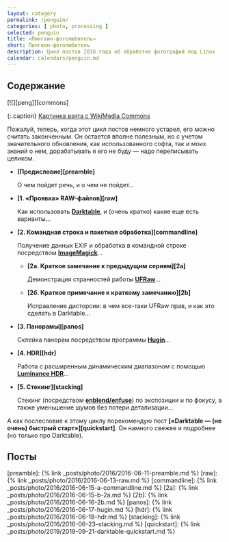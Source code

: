 ```yaml
---
layout: category
permalink: /penguin/
categories: [ photo, processing ]
selected: penguin
title: «Пингвин-фотолюбитель»
short: Пингвин-фотолюбитель
description: Цикл постов 2016 года об обработке фотографий под Linux
calendar: calendars/penguin.md
---
```


## Содержание

<div class="center-box">
[![][peng]][commons]

{:.caption}
[Картинка взята с WikiMedia Commons][commons]
</div>

Пожалуй, теперь, когда этот цикл постов немного устарел, его можно считать законченным. Он остается вполне полезным,
но с учетом значительного обновления, как использованного софта, так и моих знаний о нем, дорабатывать я его не буду —
надо переписывать целиком.

* **[Предисловие][preamble]**

  О чем пойдет речь, и о чем не пойдет...

* **[1. «Проявка» RAW-файлов][raw]**

  Как использовать **[Darktable][darktable]**, и (очень кратко) какие еще есть варианты...

* **[2. Командная строка и пакетная обработка][commandline]**

  Получение данных EXIF и обработка в командной строке посредством **[ImageMagick][imagemagick]**...

  * **[2а. Краткое замечание к предыдущим сериям][2a]**

    Демонстрация странностей работы **[UFRaw][ufraw]**...

  * **[2б. Краткое примечание к краткому замечанию][2b]**

    Исправление дисторсии: в чем все-таки UFRaw прав, и как это сделать в Darktable...

* **[3. Панорамы][panos]**

  Склейка панорам посредством программы **[Hugin][hugin]**...

* **[4. HDR][hdr]**

  Работа с расширенным динамическим диапазоном с помощью **[Luminance HDR][luminance]**...

* **[5. Стекинг][stacking]**

  Стекинг (посредством **[enblend/enfuse][enblend]**) по экспозиции и по фокусу,
  а также уменьшение шумов без потери детализации...

А как послесловие к этому циклу порекомендую пост **[«Darktable — (не очень) быстрый старт»][quickstart]**.
Он намного свежее и подробнее (но только про Darktable).


## Посты


[peng]: /assets/img/2016-06/p-00/peng.jpg
[commons]: https://commons.wikimedia.org/wiki/File:Penguin_in_Antarctica_jumping_out_of_the_water.jpg

[preamble]: {% link _posts/photo/2016/2016-06-11-preamble.md %}
[raw]: {% link _posts/photo/2016/2016-06-13-raw.md %}
[commandline]: {% link _posts/photo/2016/2016-06-15-a-commandline.md %}
[2a]: {% link _posts/photo/2016/2016-06-15-b-2a.md %}
[2b]: {% link _posts/photo/2016/2016-06-16-2b.md %}
[panos]: {% link _posts/photo/2016/2016-06-17-hugin.md %}
[hdr]: {% link _posts/photo/2016/2016-06-18-hdr.md %}
[stacking]: {% link _posts/photo/2016/2016-06-23-stacking.md %}
[quickstart]: {% link _posts/photo/2019/2019-09-21-darktable-quickstart.md %}

[darktable]: https://www.darktable.org/
[imagemagick]: https://www.imagemagick.org/
[ufraw]: http://ufraw.sourceforge.net/
[hugin]: http://hugin.sourceforge.net/
[luminance]: http://qtpfsgui.sourceforge.net/
[enblend]: http://enblend.sourceforge.net/
